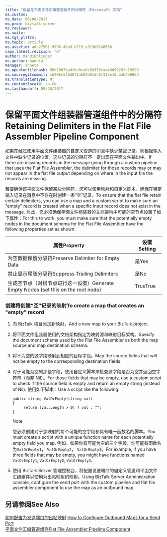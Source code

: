 ```yaml
---
title: "保留在平面文件汇编管道组件的分隔符 |Microsoft 文档"
ms.custom: 
ms.date: 06/08/2017
ms.prod: biztalk-server
ms.reviewer: 
ms.suite: 
ms.tgt_pltfrm: 
ms.topic: article
ms.assetid: adc27561-9996-49a9-b715-e313b9148506
caps.latest.revision: "6"
author: MandiOhlinger
ms.author: mandia
manager: anneta
ms.openlocfilehash: d9d10879adfbe0ca0c68376faa48d9976fc19599
ms.sourcegitcommit: cb908c540d8f1a692d01dc8f313e16cb4b4e696d
ms.translationtype: MT
ms.contentlocale: zh-CN
ms.lasthandoff: 09/20/2017
---
```

# <a name="retaining-delimiters-in-the-flat-file-assembler-pipeline-component"></a><span data-ttu-id="6ef49-102">保留平面文件组装器管道组件中的分隔符</span><span class="sxs-lookup"><span data-stu-id="6ef49-102">Retaining Delimiters in the Flat File Assembler Pipeline Component</span></span>
<span data-ttu-id="6ef49-103">如果在经过使用平面文件组装器的自定义管道的消息中缺少某些记录，则根据输入文件中缺少记录的位置，这些记录的分隔符不一定出现在平面文件输出中。</span><span class="sxs-lookup"><span data-stu-id="6ef49-103">If there are missing records in the message going through a custom pipeline that uses the Flat File Assembler, the delimiter for those records may or may not appear in the flat file output depending on where in the input file the records are missing.</span></span>  
  
 <span data-ttu-id="6ef49-104">若要确保该平面文件保留某些分隔符，您可以使用映射和自定义脚本，确保在特定输入记录在消息中不存在时创建一条“空”记录。</span><span class="sxs-lookup"><span data-stu-id="6ef49-104">To ensure that the flat file retain certain delimiters, you can use a map and a custom script to make sure an "empty" record is created when a specific input record does not exist in the message.</span></span> <span data-ttu-id="6ef49-105">为此，您必须确保平面文件组装器的文档架构中可能的空节点设置了如下属性：</span><span class="sxs-lookup"><span data-stu-id="6ef49-105">For this to work, you must make sure that the potentially empty nodes in the document schema for the Flat File Assembler have the following properties set as shown:</span></span>  
  
|<span data-ttu-id="6ef49-106">属性</span><span class="sxs-lookup"><span data-stu-id="6ef49-106">Property</span></span>|<span data-ttu-id="6ef49-107">设置</span><span class="sxs-lookup"><span data-stu-id="6ef49-107">Setting</span></span>|  
|--------------|-------------|  
|<span data-ttu-id="6ef49-108">为空数据保留分隔符</span><span class="sxs-lookup"><span data-stu-id="6ef49-108">Preserve Delimiter for Empty Data</span></span>|<span data-ttu-id="6ef49-109">是</span><span class="sxs-lookup"><span data-stu-id="6ef49-109">Yes</span></span>|  
|<span data-ttu-id="6ef49-110">禁止显示尾随分隔符</span><span class="sxs-lookup"><span data-stu-id="6ef49-110">Suppress Trailing Delimiters</span></span>|<span data-ttu-id="6ef49-111">是</span><span class="sxs-lookup"><span data-stu-id="6ef49-111">No</span></span>|  
|<span data-ttu-id="6ef49-112">生成空节点（对根节点进行这一设置）</span><span class="sxs-lookup"><span data-stu-id="6ef49-112">Generate Empty Nodes (set this on the root node)</span></span>|<span data-ttu-id="6ef49-113">True</span><span class="sxs-lookup"><span data-stu-id="6ef49-113">True</span></span>|  
  
### <a name="to-create-a-map-that-creates-an-empty-record"></a><span data-ttu-id="6ef49-114">创建将创建“空”记录的映射</span><span class="sxs-lookup"><span data-stu-id="6ef49-114">To create a map that creates an "empty" record</span></span>  
  
1.  <span data-ttu-id="6ef49-115">向 BizTalk 项目添加新映射。</span><span class="sxs-lookup"><span data-stu-id="6ef49-115">Add a new map to your BizTalk project.</span></span>  
  
2.  <span data-ttu-id="6ef49-116">将平面文件组装器使用的文档架构指定为映射源和映射目标架构。</span><span class="sxs-lookup"><span data-stu-id="6ef49-116">Specify the document schema used by the Flat File Assembler as both the map source and map destination schema.</span></span>  
  
3.  <span data-ttu-id="6ef49-117">将不为空的源字段映射到相应的目标字段。</span><span class="sxs-lookup"><span data-stu-id="6ef49-117">Map the source fields that will not be empty to the corresponding destination fields.</span></span>  
  
4.  <span data-ttu-id="6ef49-118">对于可能为空的那些字段，使用自定义脚本来检查源字段是否为空并返回空字符串（而非 Nil）。</span><span class="sxs-lookup"><span data-stu-id="6ef49-118">For those fields that may be empty, use a custom script to check if the source field is empty and return an empty string (instead of Nil).</span></span> <span data-ttu-id="6ef49-119">使用如下脚本：</span><span class="sxs-lookup"><span data-stu-id="6ef49-119">Use a script like the following:</span></span>  
  
    ```  
    public string ValOrEmpty(string val)  
    {  
         return (val.Length > 0) ? val : "";  
    }  
    ```  
  
    > [!NOTE]
    >  <span data-ttu-id="6ef49-120">您必须创建对于您映射的每个可能的空字段都具有唯一函数名的脚本。</span><span class="sxs-lookup"><span data-stu-id="6ef49-120">You must create a script with a unique function name for each potentially empty field you map.</span></span> <span data-ttu-id="6ef49-121">例如，如果你有可能为空的三个字段，你可能有函数名为`ValOrEmpty1`， `ValOrEmpty2`， `ValOrEmpty3`。</span><span class="sxs-lookup"><span data-stu-id="6ef49-121">For example, if you have three fields that may be empty, you might have functions named `ValOrEmpty1`, `ValOrEmpty2`, `ValOrEmpty3`.</span></span>  
  
5.  <span data-ttu-id="6ef49-122">使用 BizTalk Server 管理控制台，将配置发送端口的自定义管道和平面文件汇编组件以使用为出站映射的映射。</span><span class="sxs-lookup"><span data-stu-id="6ef49-122">Using BizTalk Server Administration console, configure the send port with the custom pipeline and flat file assembler component to use the map as an outbound map.</span></span>  
  
## <a name="see-also"></a><span data-ttu-id="6ef49-123">另请参阅</span><span class="sxs-lookup"><span data-stu-id="6ef49-123">See Also</span></span>  
 <span data-ttu-id="6ef49-124">[如何配置为发送端口的出站映射](../core/how-to-configure-outbound-maps-for-a-send-port.md) </span><span class="sxs-lookup"><span data-stu-id="6ef49-124">[How to Configure Outbound Maps for a Send Port](../core/how-to-configure-outbound-maps-for-a-send-port.md) </span></span>  
 [<span data-ttu-id="6ef49-125">平面文件汇编管道组件</span><span class="sxs-lookup"><span data-stu-id="6ef49-125">Flat File Assembler Pipeline Component</span></span>](../core/flat-file-assembler-pipeline-component.md)